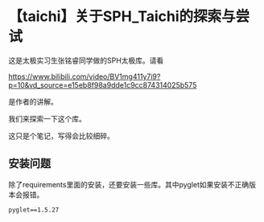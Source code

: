# 【taichi】关于SPH_Taichi的探索与尝试
这是太极实习生张铭睿同学做的SPH太极库。请看

https://www.bilibili.com/video/BV1mg411y7i9?p=10&vd_source=e15eb8f98a9dde1c9cc874314025b575

是作者的讲解。

我们来探索一下这个库。

这只是个笔记，写得会比较细碎。

## 安装问题
除了requirements里面的安装，还要安装一些库。其中pyglet如果安装不正确版本会报错。
```
pyglet==1.5.27
```

